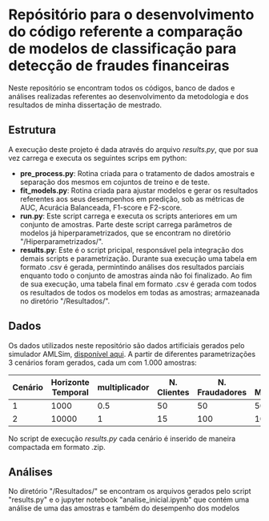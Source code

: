 # Repósitório para o desenvolvimento do código referente a comparação de modelos de classificação para detecção de fraudes financeiras

Neste repositório se encontram todos os códigos, banco de dados e análises realizadas referentes ao desenvolvimento da metodologia e dos resultados de minha dissertação de mestrado.

## Estrutura

A execução deste projeto é dada através do arquivo *results.py*, que por sua vez carrega e executa os seguintes scrips em python:
- **pre_process.py**: Rotina criada para o tratamento de dados amostrais e separação dos mesmos em cojuntos de treino e de teste.
- **fit_models.py**: Rotina criada para ajustar modelos e gerar os resultados referentes aos seus desempenhos em predição, sob as métricas de AUC, Acurácia Balanceada, F1-score e F2-score. 
- **run.py**: Este script carrega e executa os scripts anteriores em um conjunto de amostras. Parte deste script carrega parâmetros de modelos já hiperparametrizados, que se encontram no diretório "/Hiperparametrizados/".
- **results.py**: Este é o script pricipal, responsável pela integração dos demais scripts e parametrização. Durante sua execução uma tabela em formato .csv é gerada, permintindo análises dos resultados parciais enquanto todo o conjunto de amostras ainda não foi finalizado. Ao fim de sua execução, uma tabela final em formato .csv é gerada com todos os resultados de todos os modelos em todas as amostras; armazeanada no diretório "/Resultados/".

## Dados

Os dados utilizados neste repositório são dados artificiais gerados pelo simulador AMLSim, [disponível aqui](https://github.com/IBM/AMLSim). A partir de diferentes parametrizações 3 cenários foram gerados, cada um com 1.000 amostras:

| Cenário | Horizonte Temporal | multiplicador | N. Clientes | N. Fraudadores | N. Mercados | N. Bancos | Prob. Fraude | Limite Transf. |
|---------|--------------------|---------------|-------------|----------------|-------------|-----------|--------------|----------------|
| 1       | 1000               | 0.5           | 50          | 50             | 500         | 5         | 0.01         | 50000          |
| 2       | 10000              | 1             | 15          | 100            | 100         | 2         | 0.001        | 2.000.00.000   |

No script de execução *results.py* cada cenário é inserido de maneira compactada em formato .zip.

## Análises

No diretório "/Resultados/" se encontram os arquivos gerados pelo script "results.py" e o jupyter notebook "analise_inicial.ipynb" que contém uma análise de uma das amostras e também do desempenho dos modelos
